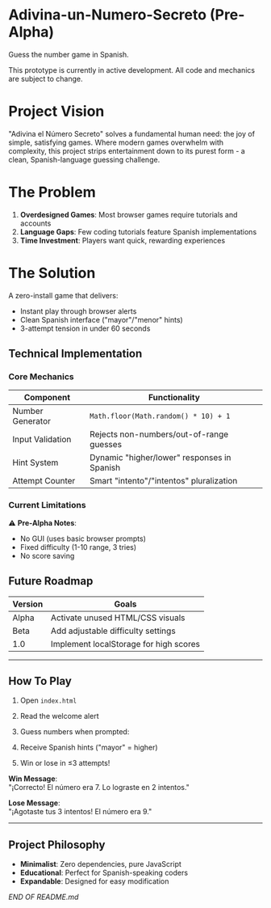 # Adivina-un-Numero-Secreto (Pre-Alpha)
Guess the number game in Spanish.

This prototype is currently in active development. All code and mechanics are subject to change.

# Project Vision
"Adivina el Número Secreto" solves a fundamental human need: the joy of simple, satisfying games. Where modern games overwhelm with complexity, this project strips entertainment down to its purest form - a clean, Spanish-language guessing challenge.

# The Problem
1. **Overdesigned Games**: Most browser games require tutorials and accounts
2. **Language Gaps**: Few coding tutorials feature Spanish implementations
3. **Time Investment**: Players want quick, rewarding experiences

# The Solution
A zero-install game that delivers:
- Instant play through browser alerts
- Clean Spanish interface ("mayor"/"menor" hints)
- 3-attempt tension in under 60 seconds

## Technical Implementation
### Core Mechanics
| Component         | Functionality                                |
|-------------------|---------------------------------------------|
| Number Generator  | `Math.floor(Math.random() * 10) + 1`        |
| Input Validation  | Rejects non-numbers/out-of-range guesses    |
| Hint System       | Dynamic "higher/lower" responses in Spanish |
| Attempt Counter   | Smart "intento"/"intentos" pluralization    |

### Current Limitations
⚠️ **Pre-Alpha Notes**:
- No GUI (uses basic browser prompts)
- Fixed difficulty (1-10 range, 3 tries)
- No score saving

## Future Roadmap
| Version  | Goals                                      |
|----------|-------------------------------------------|
| Alpha    | Activate unused HTML/CSS visuals          |
| Beta     | Add adjustable difficulty settings        |
| 1.0      | Implement localStorage for high scores    |

---

## How To Play
1. Open `index.html`
2. Read the welcome alert
3. Guess numbers when prompted:

4. Receive Spanish hints ("mayor" = higher)
5. Win or lose in ≤3 attempts!

**Win Message**:  
"¡Correcto! El número era 7. Lo lograste en 2 intentos."

**Lose Message**:  
"¡Agotaste tus 3 intentos! El número era 9."

---

## Project Philosophy
- **Minimalist**: Zero dependencies, pure JavaScript
- **Educational**: Perfect for Spanish-speaking coders
- **Expandable**: Designed for easy modification

*END OF README.md*
